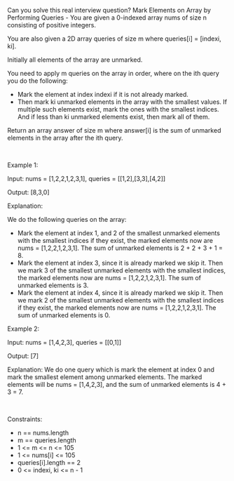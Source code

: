 Can you solve this real interview question? Mark Elements on Array by Performing Queries - You are given a 0-indexed array nums of size n consisting of positive integers.

You are also given a 2D array queries of size m where queries[i] = [indexi, ki].

Initially all elements of the array are unmarked.

You need to apply m queries on the array in order, where on the ith query you do the following:

 * Mark the element at index indexi if it is not already marked.
 * Then mark ki unmarked elements in the array with the smallest values. If multiple such elements exist, mark the ones with the smallest indices. And if less than ki unmarked elements exist, then mark all of them.

Return an array answer of size m where answer[i] is the sum of unmarked elements in the array after the ith query.

 

Example 1:

Input: nums = [1,2,2,1,2,3,1], queries = [[1,2],[3,3],[4,2]]

Output: [8,3,0]

Explanation:

We do the following queries on the array:

 * Mark the element at index 1, and 2 of the smallest unmarked elements with the smallest indices if they exist, the marked elements now are nums = [1,2,2,1,2,3,1]. The sum of unmarked elements is 2 + 2 + 3 + 1 = 8.
 * Mark the element at index 3, since it is already marked we skip it. Then we mark 3 of the smallest unmarked elements with the smallest indices, the marked elements now are nums = [1,2,2,1,2,3,1]. The sum of unmarked elements is 3.
 * Mark the element at index 4, since it is already marked we skip it. Then we mark 2 of the smallest unmarked elements with the smallest indices if they exist, the marked elements now are nums = [1,2,2,1,2,3,1]. The sum of unmarked elements is 0.

Example 2:

Input: nums = [1,4,2,3], queries = [[0,1]]

Output: [7]

Explanation: We do one query which is mark the element at index 0 and mark the smallest element among unmarked elements. The marked elements will be nums = [1,4,2,3], and the sum of unmarked elements is 4 + 3 = 7.

 

Constraints:

 * n == nums.length
 * m == queries.length
 * 1 <= m <= n <= 105
 * 1 <= nums[i] <= 105
 * queries[i].length == 2
 * 0 <= indexi, ki <= n - 1
